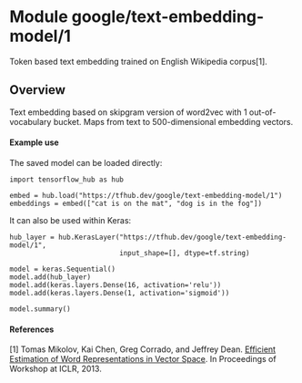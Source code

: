 # Module google/text-embedding-model/1
Token based text embedding trained on English Wikipedia corpus[1].

<!-- asset-path: https://path/to/text-embedding-model/model.tar.gz -->
<!-- module-type: text-embedding -->
<!-- task: text-embedding -->
<!-- network-architecture: word2vec-skip-gram -->
<!-- dataset: wikipedia -->
<!-- language: en -->
<!-- fine-tunable: true -->
<!-- format: saved_model_2 -->

## Overview

Text embedding based on skipgram version of word2vec with 1 out-of-vocabulary
bucket. Maps from text to 500-dimensional embedding vectors.

#### Example use
The saved model can be loaded directly:

```
import tensorflow_hub as hub

embed = hub.load("https://tfhub.dev/google/text-embedding-model/1")
embeddings = embed(["cat is on the mat", "dog is in the fog"])
```

It can also be used within Keras:

```
hub_layer = hub.KerasLayer("https://tfhub.dev/google/text-embedding-model/1",
                           input_shape=[], dtype=tf.string)

model = keras.Sequential()
model.add(hub_layer)
model.add(keras.layers.Dense(16, activation='relu'))
model.add(keras.layers.Dense(1, activation='sigmoid'))

model.summary()
```

#### References
[1] Tomas Mikolov, Kai Chen, Greg Corrado, and Jeffrey Dean.
[Efficient Estimation of Word Representations in Vector Space](https://arxiv.org/abs/1301.3781).
In Proceedings of Workshop at ICLR, 2013.
